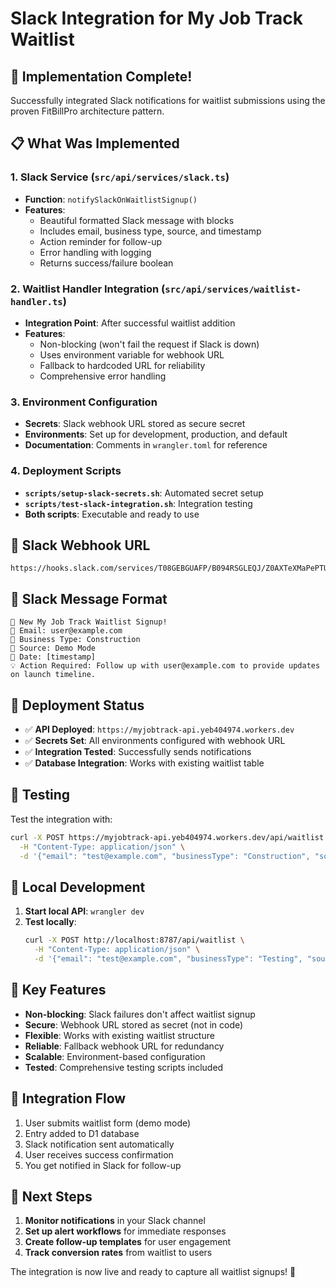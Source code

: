 # Slack Integration for My Job Track Waitlist

## 🎉 Implementation Complete!

Successfully integrated Slack notifications for waitlist submissions using the proven FitBillPro architecture pattern.

## 📋 What Was Implemented

### 1. Slack Service (`src/api/services/slack.ts`)
- **Function**: `notifySlackOnWaitlistSignup()`
- **Features**:
  - Beautiful formatted Slack message with blocks
  - Includes email, business type, source, and timestamp
  - Action reminder for follow-up
  - Error handling with logging
  - Returns success/failure boolean

### 2. Waitlist Handler Integration (`src/api/services/waitlist-handler.ts`)
- **Integration Point**: After successful waitlist addition
- **Features**:
  - Non-blocking (won't fail the request if Slack is down)
  - Uses environment variable for webhook URL
  - Fallback to hardcoded URL for reliability
  - Comprehensive error handling

### 3. Environment Configuration
- **Secrets**: Slack webhook URL stored as secure secret
- **Environments**: Set up for development, production, and default
- **Documentation**: Comments in `wrangler.toml` for reference

### 4. Deployment Scripts
- **`scripts/setup-slack-secrets.sh`**: Automated secret setup
- **`scripts/test-slack-integration.sh`**: Integration testing
- **Both scripts**: Executable and ready to use

## 🔗 Slack Webhook URL
```
https://hooks.slack.com/services/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
```

## 📱 Slack Message Format
```
🎉 New My Job Track Waitlist Signup!
📧 Email: user@example.com
🏢 Business Type: Construction
📍 Source: Demo Mode
📅 Date: [timestamp]
💡 Action Required: Follow up with user@example.com to provide updates on launch timeline.
```

## 🚀 Deployment Status
- ✅ **API Deployed**: `https://myjobtrack-api.yeb404974.workers.dev`
- ✅ **Secrets Set**: All environments configured with webhook URL
- ✅ **Integration Tested**: Successfully sends notifications
- ✅ **Database Integration**: Works with existing waitlist table

## 🧪 Testing
Test the integration with:
```bash
curl -X POST https://myjobtrack-api.yeb404974.workers.dev/api/waitlist \
  -H "Content-Type: application/json" \
  -d '{"email": "test@example.com", "businessType": "Construction", "source": "Test"}'
```

## 🔧 Local Development
1. **Start local API**: `wrangler dev`
2. **Test locally**:
   ```bash
   curl -X POST http://localhost:8787/api/waitlist \
     -H "Content-Type: application/json" \
     -d '{"email": "test@example.com", "businessType": "Testing", "source": "Local"}'
   ```

## 🎯 Key Features
- **Non-blocking**: Slack failures don't affect waitlist signup
- **Secure**: Webhook URL stored as secret (not in code)
- **Flexible**: Works with existing waitlist structure
- **Reliable**: Fallback webhook URL for redundancy
- **Scalable**: Environment-based configuration
- **Tested**: Comprehensive testing scripts included

## 🔄 Integration Flow
1. User submits waitlist form (demo mode)
2. Entry added to D1 database
3. Slack notification sent automatically
4. User receives success confirmation
5. You get notified in Slack for follow-up

## 📝 Next Steps
1. **Monitor notifications** in your Slack channel
2. **Set up alert workflows** for immediate responses
3. **Create follow-up templates** for user engagement
4. **Track conversion rates** from waitlist to users

The integration is now live and ready to capture all waitlist signups! 🎉
